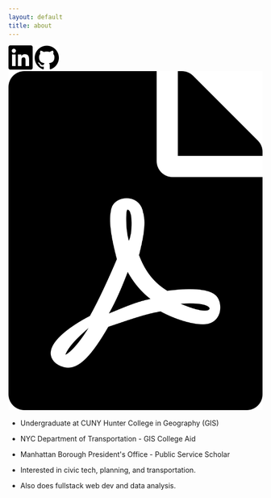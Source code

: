 ```yaml
---
layout: default
title: about
---
```


<div class="row">
    <!-- icons from fontawesome https://fontawesome.com/license -->
    <a class="icon" href="https://www.linkedin.com/in/zhi-keng-he-870072156/"><img src="images/linkedin.svg" alt="linkedin-link"></a>
    <a class="icon" href="https://github.com/zhik/"><img src="images/github.svg" alt="github-link"></a>
    <a class="icon" href="pdfs/resume.pdf"><img src="images/file.svg" alt="resume-link"></a>
</div>

* Undergraduate at CUNY Hunter College in Geography (GIS)

* NYC Department of Transportation - GIS College Aid

* Manhattan Borough President's Office - Public Service Scholar

* Interested in civic tech, planning, and transportation.

* Also does fullstack web dev and data analysis.
